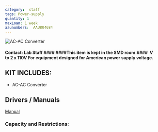 ```yaml
---
category:  staff
tags: Power-supply
quantity: 1
maxLoan: 1 week
aaunumbers:  AAU804684
---
```

![AC-AC Converter](/assets/images/equip/acac.jpg)

#### Contact: Lab Staff #### ####This item is kept in the SMD room.####  V to 2 x 110V For equipment designed for American power supply voltage. 
## KIT INCLUDES:
-  AC-AC Converter

## Drivers / Manuals
[Manual](https://manuals.plus/pyramid/pyramid-pvct150u-step-up-and-down-converter)



### Capacity and Restrictions:
